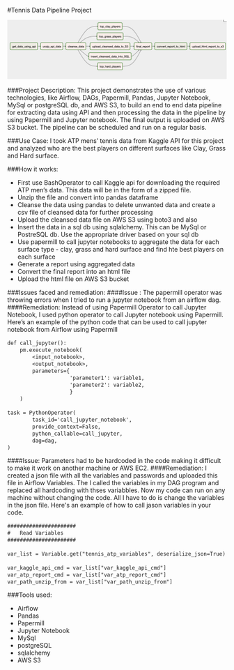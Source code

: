 #Tennis Data Pipeline Project

![description_if_image_fails_to_load](Tennis_Data_Pipeline.png)

###Project Description:
This project demonstrates the use of various technologies, like Airflow, DAGs, Papermill, Pandas, Jupyter Notebook, MySql or postgreSQL  db, and AWS S3,  to build an end to end data pipeline for extracting data using API and then processing the data in the pipeline by using Papermill and Jupyter notebook. The final output is uploaded on AWS S3 bucket. The pipeline can be  scheduled and run on a regular basis.


###Use Case:
I took ATP mens’ tennis data from Kaggle API for this project and analyzed who are the best players on different surfaces like Clay, Grass and Hard surface.


###How it works:
 - First use BashOperator to call Kaggle api for downloading the required ATP men’s data. This data will be in the form of a zipped file. 
 - Unzip the file and convert into pandas dataframe
 - Cleanse the data using pandas to delete unwanted data and create a csv file of cleansed data for further processing
 - Upload the cleansed data file on AWS S3 using boto3 and also 
 - Insert the data in a sql db using sqlalchemy. This can be MySql or PostreSQL db. Use the appropriate driver based on your sql db
 - Use papermill to call jupyter notebooks to aggregate the data for each surface type - clay, grass and hard surface and find hte best players on each surface
 - Generate a report using aggregated data
 - Convert the final report into an html file
 - Upload the html file on AWS S3 bucket

###Issues faced and remediation:
####Issue : 
The papermill operator was throwing errors when I tried to run a jupyter notebook from an airflow dag. 
####Remediation: 
Instead of using Papermill Operator to call Jupyter Notebook, I used python operator to call Jupyter notebook using Papermill.
Here’s an example of the python code that can be used to call jupyter notebook from Airflow using Papermill
```angular2
def call_jupyter():
    pm.execute_notebook(
        <input_notebook>,
        <output_notebook>,
        parameters={
                    'parameter1': variable1,
                    'parameter2': variable2,
                    }
    )

task = PythonOperator(
        task_id='call_jupyter_notebook',
        provide_context=False,
        python_callable=call_jupyter,
        dag=dag,
)

```

####Issue: 
Parameters had to be hardcoded in the code making it difficult to make it work on another machine or AWS EC2.
####Remediation:
I created a json file with all the variables and passwords and uploaded this file in Airflow Variables. The I called the variables in my DAG program and replaced all hardcoding with thses variabbles.
Now my code can run on any machine without changing the code. All I have to do is change the variables in the json file. Here's an example of how to call jason variables in your code.

```angular2html
######################
#   Read Variables
######################

var_list = Variable.get("tennis_atp_variables", deserialize_json=True)

var_kaggle_api_cmd = var_list["var_kaggle_api_cmd"]
var_atp_report_cmd = var_list["var_atp_report_cmd"]
var_path_unzip_from = var_list["var_path_unzip_from"]

```

###Tools used:
 - Airflow
 - Pandas
 - Papermill
 - Jupyter Notebook
 - MySql
 - postgreSQL
 - sqlalchemy
 - AWS S3
